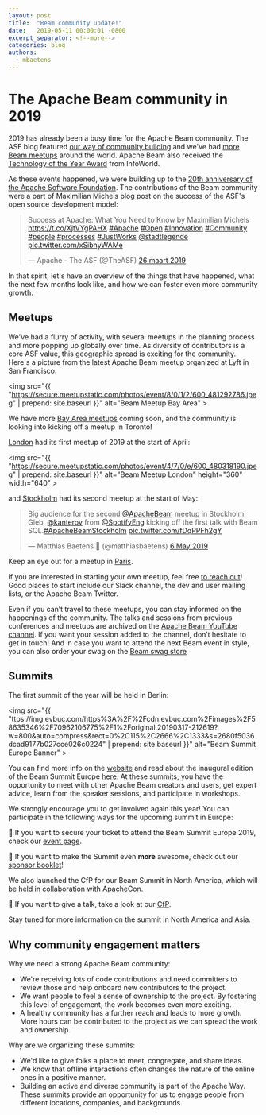 ```yaml
---
layout: post
title:  "Beam community update!"
date:   2019-05-11 00:00:01 -0800
excerpt_separator: <!--more-->
categories: blog
authors:
  - mbaetens
---
```

<!--
Licensed under the Apache License, Version 2.0 (the "License");
you may not use this file except in compliance with the License.
You may obtain a copy of the License at

http://www.apache.org/licenses/LICENSE-2.0

Unless required by applicable law or agreed to in writing, software
distributed under the License is distributed on an "AS IS" BASIS,
WITHOUT WARRANTIES OR CONDITIONS OF ANY KIND, either express or implied.
See the License for the specific language governing permissions and
limitations under the License.
-->

# The Apache Beam community in 2019


2019 has already been a busy time for the Apache Beam community. The ASF blog featured [our way of community building](https://blogs.apache.org/comdev/date/20190222) and we've had [more Beam meetups](https://www.meetup.com/San-Francisco-Apache-Beam/events/257482350)  around the world. Apache Beam also received the [Technology of the Year Award](https://www.infoworld.com/article/3336072/infoworlds-2019-technology-of-the-year-award-winners.html) from InfoWorld.

As these events happened, we were building up to the [20th anniversary of the Apache Software Foundation](https://opensource.googleblog.com/2019/03/celebrating-20-years-of-apache.html).  The contributions of the Beam community were a part of Maximilian Michels blog post on the success of the ASF's open source development model:

<blockquote class="twitter-tweet" data-lang="nl"><p lang="en" dir="ltr">Success at Apache: What You Need to Know by Maximilian Michels <a href="https://t.co/XjtVYgPAHX">https://t.co/XjtVYgPAHX</a> <a href="https://twitter.com/hashtag/Apache?src=hash&amp;ref_src=twsrc%5Etfw">#Apache</a> <a href="https://twitter.com/hashtag/Open?src=hash&amp;ref_src=twsrc%5Etfw">#Open</a> <a href="https://twitter.com/hashtag/Innovation?src=hash&amp;ref_src=twsrc%5Etfw">#Innovation</a> <a href="https://twitter.com/hashtag/Community?src=hash&amp;ref_src=twsrc%5Etfw">#Community</a> <a href="https://twitter.com/hashtag/people?src=hash&amp;ref_src=twsrc%5Etfw">#people</a> <a href="https://twitter.com/hashtag/processes?src=hash&amp;ref_src=twsrc%5Etfw">#processes</a> <a href="https://twitter.com/hashtag/JustWorks?src=hash&amp;ref_src=twsrc%5Etfw">#JustWorks</a> <a href="https://twitter.com/stadtlegende?ref_src=twsrc%5Etfw">@stadtlegende</a> <a href="https://t.co/xSibnyWAMe">pic.twitter.com/xSibnyWAMe</a></p>&mdash; Apache - The ASF (@TheASF) <a href="https://twitter.com/TheASF/status/1110364656143601664?ref_src=twsrc%5Etfw">26 maart 2019</a></blockquote>

<script async src="https://platform.twitter.com/widgets.js" charset="utf-8"></script>

In that spirit, let's have an overview of the things that have happened, what the next few months look like, and how we can foster even more community growth.
  

## Meetups
We've had a flurry of activity, with several meetups in the planning process and more popping up globally over time. As diversity of contributors is a core ASF value, this geographic spread is exciting for the community. Here's a picture from the latest Apache Beam meetup organized at Lyft in San Francisco:

<img src="{{ "https://secure.meetupstatic.com/photos/event/8/0/1/2/600_481292786.jpeg" | prepend: site.baseurl }}" alt="Beam Meetup Bay Area" >

We have more [Bay Area meetups](https://www.meetup.com/San-Francisco-Apache-Beam) coming soon, and the community is looking into kicking off a meetup in Toronto!

[London](https://www.meetup.com/London-Apache-Beam-Meetup) had its first meetup of 2019 at the start of April:

<img src="{{ "https://secure.meetupstatic.com/photos/event/4/7/0/e/600_480318190.jpeg" | prepend: site.baseurl }}" alt="Beam Meetup London" height="360" width="640" >

and [Stockholm](https://www.meetup.com/Apache-Beam-Stockholm/events/260634514) had its second meetup at the start of May:

<blockquote class="twitter-tweet" data-lang="en-gb"><p lang="en" dir="ltr">Big audience for the second <a href="https://twitter.com/ApacheBeam?ref_src=twsrc%5Etfw">@ApacheBeam</a> meetup in Stockholm! Gleb, <a href="https://twitter.com/kanterov?ref_src=twsrc%5Etfw">@kanterov</a> from <a href="https://twitter.com/SpotifyEng?ref_src=twsrc%5Etfw">@SpotifyEng</a> kicking off the first talk with Beam SQL.<a href="https://twitter.com/hashtag/ApacheBeamStockholm?src=hash&amp;ref_src=twsrc%5Etfw">#ApacheBeamStockholm</a> <a href="https://t.co/fDqPPFh2gY">pic.twitter.com/fDqPPFh2gY</a></p>&mdash; Matthias Baetens 🌆 (@matthiasbaetens) <a href="https://twitter.com/matthiasbaetens/status/1125442916711915521?ref_src=twsrc%5Etfw">6 May 2019</a></blockquote>
<script async src="https://platform.twitter.com/widgets.js" charset="utf-8"></script>

Keep an eye out for a meetup in [Paris](https://www.meetup.com/Paris-Apache-Beam-Meetup). 

If you are interested in starting your own meetup, feel free [to reach out](https://beam.apache.org/community/contact-us)! Good places to start include our Slack channel, the dev and user mailing lists, or the Apache Beam Twitter.

Even if you can’t travel to these meetups, you can stay informed on the happenings of the community.  The talks and sessions from previous conferences and meetups are archived on the [Apache Beam YouTube channel](https://www.youtube.com/c/ApacheBeamYT). If you want your session added to the channel, don’t hesitate to get in touch! And in case you want to attend the next Beam event in style, you can also order your swag on the [Beam swag store](https://store-beam.myshopify.com)

## Summits
The first summit of the year will be held in Berlin:

<img src="{{ "ttps://img.evbuc.com/https%3A%2F%2Fcdn.evbuc.com%2Fimages%2F58635346%2F70962106775%2F1%2Foriginal.20190317-212619?w=800&auto=compress&rect=0%2C115%2C2666%2C1333&s=2680f5036dcad9177b027cce026c0224" | prepend: site.baseurl }}" alt="Beam Summit Europe Banner" >

You can find more info on the [website](https://beamsummit.org) and read about the inaugural edition of the Beam Summit Europe [here](https://beam.apache.org/blog/2018/10/31/beam-summit-aftermath.html). At these summits, you have the opportunity to meet with other Apache Beam creators and users, get expert advice, learn from the speaker sessions, and participate in workshops. 

We strongly encourage you to get involved again this year! You can participate in the following ways for the upcoming summit in Europe:

🎫 If you want to secure your ticket to attend the Beam Summit Europe 2019, check our [event page](http://beam-summit-europe.eventbrite.com).

💸 If you want to make the Summit even **more** awesome, check out our [sponsor booklet](https://drive.google.com/file/d/1R3vvOHihQbpuzF2aaSV8WYg9YHRmJwxS/view)!

We also launched the CfP for our Beam Summit in North America, which will be held in collaboration with [ApacheCon](https://www.apachecon.com).

🎤 If you want to give a talk, take a look at our [CfP](https://www.apachecon.com/acna19/cfp.html).

Stay tuned for more information on the summit in North America and Asia.
  
## Why community engagement matters
Why we need a strong Apache Beam community:
* We're receiving lots of code contributions and need committers to review those and help onboard new contributors to the project.
* We want people to feel a sense of ownership to the project. By fostering this level of engagement, the work becomes even more exciting.
* A healthy community has a further reach and leads to more growth. More hours can be contributed to the project as we can spread the work and ownership.

Why are we organizing these summits:
* We'd like to give folks a place to meet, congregate, and share ideas.
* We know that offline interactions often changes the nature of the online ones in a positive manner.
* Building an active and diverse community is part of the Apache Way. These summits provide an opportunity for us to engage people from different locations, companies, and backgrounds.

